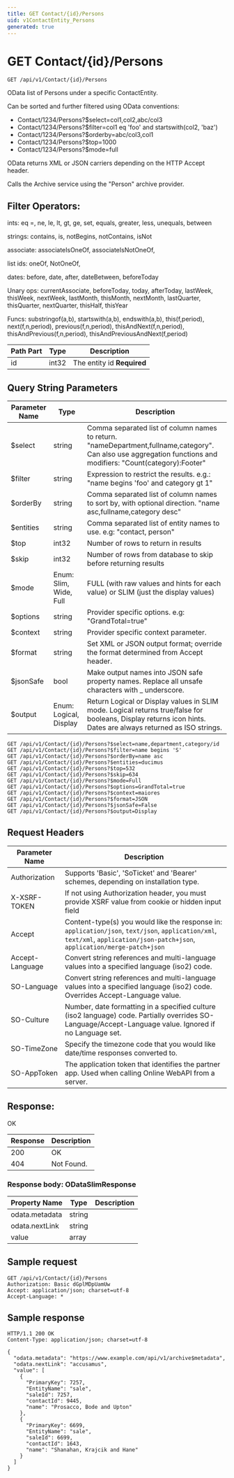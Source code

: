 ```yaml
---
title: GET Contact/{id}/Persons
uid: v1ContactEntity_Persons
generated: true
---
```


# GET Contact/{id}/Persons

```http
GET /api/v1/Contact/{id}/Persons
```

OData list of Persons under a specific ContactEntity.


Can be sorted and further filtered using OData conventions:

* Contact/1234/Persons?$select=col1,col2,abc/col3
* Contact/1234/Persons?$filter=col1 eq 'foo' and startswith(col2, 'baz')
* Contact/1234/Persons?$orderby=abc/col3,col1
* Contact/1234/Persons?$top=1000
* Contact/1234/Persons?$mode=full


OData returns XML or JSON carriers depending on the HTTP Accept header.


Calls the Archive service using the "Person" archive provider.


## Filter Operators: ##

ints: eq =, ne, le, lt, gt, ge, set, equals, greater, less, unequals, between

strings: contains, is, notBegins, notContains, isNot

associate: associateIsOneOf, associateIsNotOneOf,  

list ids: oneOf, NotOneOf, 

dates: before, date, after, dateBetween, beforeToday

Unary ops: currentAssociate, beforeToday, today, afterToday, lastWeek, thisWeek, nextWeek, lastMonth, thisMonth, nextMonth, lastQuarter, thisQuarter, nextQuarter, thisHalf, thisYear

Funcs: substringof(a,b), startswith(a,b), endswith(a,b), this(f,period), next(f,n,period), previous(f,n,period), thisAndNext(f,n,period), thisAndPrevious(f,n,period), thisAndPreviousAndNext(f,period)





| Path Part | Type | Description |
|-----------|------|-------------|
| id | int32 | The entity id **Required** |


## Query String Parameters

| Parameter Name | Type |  Description |
|----------------|------|--------------|
| $select | string |  Comma separated list of column names to return. "nameDepartment,fullname,category". Can also use aggregation functions and modifiers: "Count(category):Footer" |
| $filter | string |  Expression to restrict the results. e.g.: "name begins 'foo' and category gt 1" |
| $orderBy | string |  Comma separated list of column names to sort by, with optional direction. "name asc,fullname,category desc" |
| $entities | string |  Comma separated list of entity names to use. e.g: "contact, person" |
| $top | int32 |  Number of rows to return in results |
| $skip | int32 |  Number of rows from database to skip before returning results |
| $mode | Enum: Slim, Wide, Full |  FULL (with raw values and hints for each value) or SLIM (just the display values) |
| $options | string |  Provider specific options. e.g: "GrandTotal=true" |
| $context | string |  Provider specific context parameter. |
| $format | string |  Set XML or JSON output format; override the format determined from Accept header. |
| $jsonSafe | bool |  Make output names into JSON safe property names. Replace all unsafe characters with _ underscore. |
| $output | Enum: Logical, Display |  Return Logical or Display values in SLIM mode. Logical returns true/false for booleans, Display returns icon hints. Dates are always returned as ISO strings. |

```http
GET /api/v1/Contact/{id}/Persons?$select=name,department,category/id
GET /api/v1/Contact/{id}/Persons?$filter=name begins 'S'
GET /api/v1/Contact/{id}/Persons?$orderBy=name asc
GET /api/v1/Contact/{id}/Persons?$entities=ducimus
GET /api/v1/Contact/{id}/Persons?$top=532
GET /api/v1/Contact/{id}/Persons?$skip=634
GET /api/v1/Contact/{id}/Persons?$mode=Full
GET /api/v1/Contact/{id}/Persons?$options=GrandTotal=true
GET /api/v1/Contact/{id}/Persons?$context=maiores
GET /api/v1/Contact/{id}/Persons?$format=JSON
GET /api/v1/Contact/{id}/Persons?$jsonSafe=False
GET /api/v1/Contact/{id}/Persons?$output=Display
```


## Request Headers

| Parameter Name | Description |
|----------------|-------------|
| Authorization  | Supports 'Basic', 'SoTicket' and 'Bearer' schemes, depending on installation type. |
| X-XSRF-TOKEN   | If not using Authorization header, you must provide XSRF value from cookie or hidden input field |
| Accept         | Content-type(s) you would like the response in: `application/json`, `text/json`, `application/xml`, `text/xml`, `application/json-patch+json`, `application/merge-patch+json` |
| Accept-Language | Convert string references and multi-language values into a specified language (iso2) code. |
| SO-Language | Convert string references and multi-language values into a specified language (iso2) code. Overrides Accept-Language value. |
| SO-Culture | Number, date formatting in a specified culture (iso2 language) code. Partially overrides SO-Language/Accept-Language value. Ignored if no Language set. |
| SO-TimeZone | Specify the timezone code that you would like date/time responses converted to. |
| SO-AppToken | The application token that identifies the partner app. Used when calling Online WebAPI from a server. |


## Response:

OK

| Response | Description |
|----------------|-------------|
| 200 | OK |
| 404 | Not Found. |

### Response body: ODataSlimResponse

| Property Name | Type |  Description |
|----------------|------|--------------|
| odata.metadata | string |  |
| odata.nextLink | string |  |
| value | array |  |

## Sample request

```http!
GET /api/v1/Contact/{id}/Persons
Authorization: Basic dGplMDpUamUw
Accept: application/json; charset=utf-8
Accept-Language: *
```

## Sample response

```http_
HTTP/1.1 200 OK
Content-Type: application/json; charset=utf-8

{
  "odata.metadata": "https://www.example.com/api/v1/archive$metadata",
  "odata.nextLink": "accusamus",
  "value": [
    {
      "PrimaryKey": 7257,
      "EntityName": "sale",
      "saleId": 7257,
      "contactId": 9445,
      "name": "Prosacco, Bode and Upton"
    },
    {
      "PrimaryKey": 6699,
      "EntityName": "sale",
      "saleId": 6699,
      "contactId": 1643,
      "name": "Shanahan, Krajcik and Hane"
    }
  ]
}
```